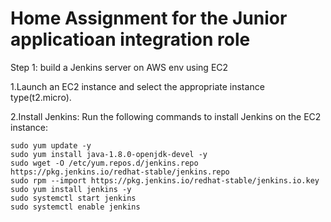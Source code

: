 # Home Assignment for the Junior applicatioan integration role

Step 1: build a Jenkins server on AWS env using EC2

1.Launch an EC2 instance and select the appropriate instance type(t2.micro).

2.Install Jenkins: Run the following commands to install Jenkins on the EC2 instance:
```
sudo yum update -y
sudo yum install java-1.8.0-openjdk-devel -y
sudo wget -O /etc/yum.repos.d/jenkins.repo https://pkg.jenkins.io/redhat-stable/jenkins.repo
sudo rpm --import https://pkg.jenkins.io/redhat-stable/jenkins.io.key
sudo yum install jenkins -y
sudo systemctl start jenkins
sudo systemctl enable jenkins
```

